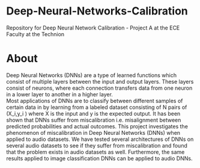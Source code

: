 # Deep-Neural-Networks-Calibration
Repository for Deep Neural Network Calibration - Project A at the ECE Faculty at the Technion

# About
Deep Neural Networks (DNNs) are a type of learned functions which consist of multiple layers between the input and output layers. These layers consist of neurons, where each connection transfers data from one neuron in a lower layer to another in a higher layer. <br>
Most applications of DNNs are to classify between different samples of certain data in by learning from a labeled dataset consisting of N pairs of (X_i,y_i ) where X is the input and y is the expected output.
It has been shown that DNNs suffer from miscalibration i.e. misalignment between predicted probabilities and actual outcomes. This project investigates the phenomenon of miscalibration in Deep Neural Networks (DNNs) when applied to audio datasets.
We have tested several architectures of DNNs on several audio datasets to see if they suffer from miscalibration and found that the problem exists in audio datasets as well. Furthermore, the same results applied to image classification DNNs can be applied to audio DNNs.
